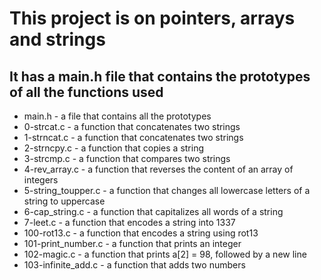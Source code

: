 
# This project is on pointers, arrays and strings

## It has a main.h file that contains the prototypes of all the functions used

* main.h - a file that contains all the prototypes
* 0-strcat.c - a function that concatenates two strings
* 1-strncat.c - a function that concatenates two strings
* 2-strncpy.c - a function that copies a string
* 3-strcmp.c - a function that compares two strings
* 4-rev_array.c - a function that reverses the content of an array of integers
* 5-string_toupper.c - a function that changes all lowercase letters of a string to uppercase
* 6-cap_string.c - a function that capitalizes all words of a string
* 7-leet.c - a function that encodes a string into 1337
* 100-rot13.c - a function that encodes a string using rot13
* 101-print_number.c - a function that prints an integer
* 102-magic.c - a function that prints a[2] = 98, followed by a new line
* 103-infinite_add.c - a function that adds two numbers
